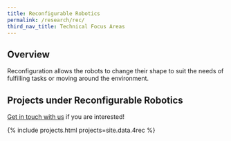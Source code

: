 ```yaml
---
title: Reconfigurable Robotics
permalink: /research/rec/
third_nav_title: Technical Focus Areas
---
```

## Overview  
Reconfiguration allows the robots to change their shape to suit the needs of fulfilling tasks or moving around the environment.

## Projects under Reconfigurable Robotics

[Get in touch with us](/contact-us/) if you are interested!

{% include projects.html projects=site.data.4rec %}